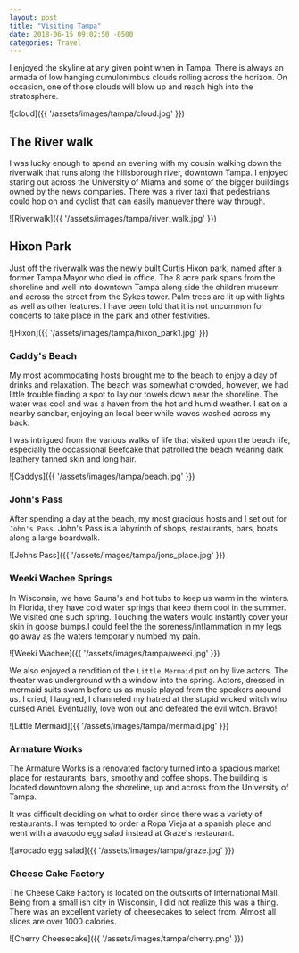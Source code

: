 ```yaml
---
layout: post
title: "Visiting Tampa"
date: 2018-06-15 09:02:50 -0500
categories: Travel
---
```


I enjoyed the skyline at any given point when in Tampa. There is always an armada of low hanging cumulonimbus clouds rolling across the horizon. On occasion, one of those clouds will blow up and reach high into the stratosphere.

![cloud]({{ '/assets/images/tampa/cloud.jpg' }})

## The River walk
I was lucky enough to spend an evening with my cousin walking down the riverwalk that runs along the hillsborough river, downtown Tampa. I enjoyed staring out across the University of Miama and some of the bigger buildings owned by the news companies. There was a river taxi that pedestrians could hop on and cyclist that can easily manuever there way through. 


![Riverwalk]({{ '/assets/images/tampa/river_walk.jpg' }})

## Hixon Park
Just off the riverwalk was the newly built Curtis Hixon park, named after a former Tampa Mayor who died in office. The 8 acre park spans from the shoreline and well into downtown Tampa along side the children museum and across the street from the Sykes tower. Palm trees are lit up with lights as well as other features. I have been told that it is not uncommon for concerts to take place in the park and other festivities.

![Hixon]({{ '/assets/images/tampa/hixon_park1.jpg' }})


### Caddy's Beach 

My most acommodating hosts brought me to the beach to enjoy a day of drinks and relaxation. The beach was somewhat crowded, however, we had little trouble finding a spot to lay our towels down near the shoreline. The water was cool and was a haven from the hot and humid weather. I sat on a nearby sandbar, enjoying an local beer while waves washed across my back. 

I was intrigued from the various walks of life that visited upon the beach life, especially the occassional Beefcake that patrolled the beach wearing dark leathery tanned skin and long hair. 

![Caddys]({{ '/assets/images/tampa/beach.jpg' }})

### John's Pass
After spending a day at the beach, my most gracious hosts and I set out for `John's Pass`. John's Pass is a labyrinth of shops, restaurants, bars, boats along a large boardwalk. 

![Johns Pass]({{ '/assets/images/tampa/jons_place.jpg' }}) 

### Weeki Wachee Springs
In Wisconsin, we have Sauna's and hot tubs to keep us warm in the winters. In Florida, they have cold water springs that keep them cool in the summer. We visited one such spring. Touching the waters would instantly cover your skin in goose bumps.I could feel the the soreness/inflammation in my legs go away as the waters temporarly numbed my pain. 

![Weeki Wachee]({{ '/assets/images/tampa/weeki.jpg' }})

We also enjoyed a rendition of the `Little Mermaid` put on by live actors. The theater was underground with a window into the spring. Actors, dressed in mermaid suits swam before us as music played from the speakers around us. I cried, I laughed, I channeled my hatred at the stupid wicked witch who cursed Ariel. Eventually, love won out and defeated the evil witch. Bravo!  

![Little Mermaid]({{ '/assets/images/tampa/mermaid.jpg' }})

### Armature Works 
The Armature Works is a renovated factory turned into a spacious market place for restaurants, bars, smoothy and coffee shops. The building is located downtown along the shoreline, up and across from the University of Tampa. 

It was difficult deciding on what to order since there was a variety of restaurants. I was tempted to order a Ropa Vieja at a spanish place and went with a avacodo egg salad instead at Graze's restaurant. 

![avocado egg salad]({{ '/assets/images/tampa/graze.jpg' }})

### Cheese Cake Factory
The Cheese Cake Factory is located on the outskirts of International Mall. Being from a small'ish city in Wisconsin, I did not realize this was a thing. There was an excellent variety of cheesecakes to select from. Almost all slices are over 1000 calories. 

 
![Cherry Cheesecake]({{ '/assets/images/tampa/cherry.png' }})
